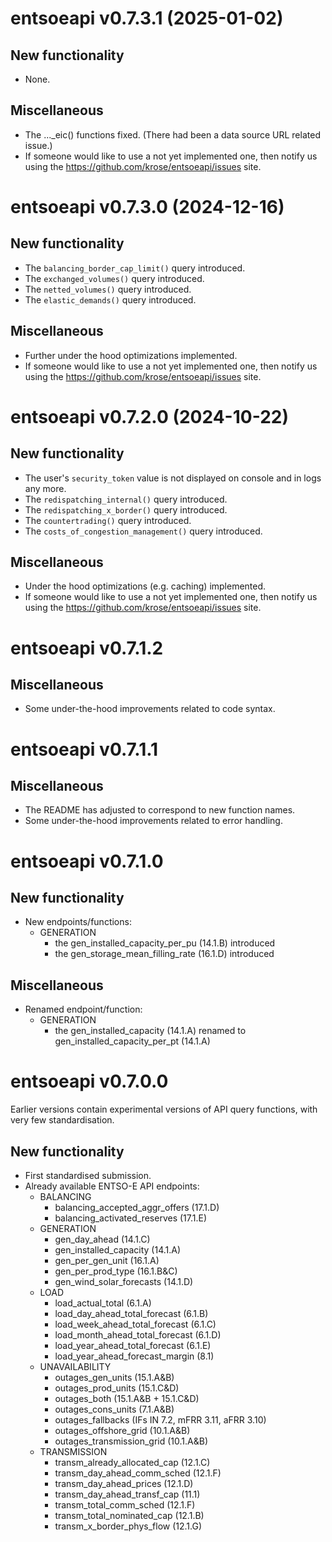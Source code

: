 # entsoeapi v0.7.3.1 (2025-01-02)

## New functionality

-   None.

## Miscellaneous

-   The ..._eic() functions fixed. (There had been a data source URL related issue.)
-   If someone would like to use a not yet implemented one, then notify us using the <https://github.com/krose/entsoeapi/issues> site.

# entsoeapi v0.7.3.0 (2024-12-16)

## New functionality

-   The `balancing_border_cap_limit()` query introduced.
-   The `exchanged_volumes()` query introduced.
-   The `netted_volumes()` query introduced.
-   The `elastic_demands()` query introduced.

## Miscellaneous

-   Further under the hood optimizations implemented.
-   If someone would like to use a not yet implemented one, then notify us using the <https://github.com/krose/entsoeapi/issues> site.

# entsoeapi v0.7.2.0 (2024-10-22)

## New functionality

-   The user's `security_token` value is not displayed on console and in logs any more.
-   The `redispatching_internal()` query introduced.
-   The `redispatching_x_border()` query introduced.
-   The `countertrading()` query introduced.
-   The `costs_of_congestion_management()` query introduced.

## Miscellaneous

-   Under the hood optimizations (e.g. caching) implemented.
-   If someone would like to use a not yet implemented one, then notify us using the <https://github.com/krose/entsoeapi/issues> site.

# entsoeapi v0.7.1.2

## Miscellaneous

-   Some under-the-hood improvements related to code syntax.

# entsoeapi v0.7.1.1

## Miscellaneous

-   The README has adjusted to correspond to new function names.
-   Some under-the-hood improvements related to error handling.

# entsoeapi v0.7.1.0

## New functionality

-   New endpoints/functions:
    -   GENERATION
        -   the gen_installed_capacity_per_pu (14.1.B) introduced
        -   the gen_storage_mean_filling_rate (16.1.D) introduced

## Miscellaneous

-   Renamed endpoint/function:
    -   GENERATION
        -   the gen_installed_capacity (14.1.A) renamed to gen_installed_capacity_per_pt (14.1.A)

# entsoeapi v0.7.0.0

Earlier versions contain experimental versions of API query functions, with very few standardisation.

## New functionality

-   First standardised submission.
-   Already available ENTSO-E API endpoints:
    -   BALANCING
        -   balancing_accepted_aggr_offers (17.1.D)
        -   balancing_activated_reserves (17.1.E)
    -   GENERATION
        -   gen_day_ahead (14.1.C)
        -   gen_installed_capacity (14.1.A)
        -   gen_per_gen_unit (16.1.A)
        -   gen_per_prod_type (16.1.B&C)
        -   gen_wind_solar_forecasts (14.1.D)
    -   LOAD
        -   load_actual_total (6.1.A)
        -   load_day_ahead_total_forecast (6.1.B)
        -   load_week_ahead_total_forecast (6.1.C)
        -   load_month_ahead_total_forecast (6.1.D)
        -   load_year_ahead_total_forecast (6.1.E)
        -   load_year_ahead_forecast_margin (8.1)
    -   UNAVAILABILITY
        -   outages_gen_units (15.1.A&B)
        -   outages_prod_units (15.1.C&D)
        -   outages_both (15.1.A&B + 15.1.C&D)
        -   outages_cons_units (7.1.A&B)
        -   outages_fallbacks (IFs IN 7.2, mFRR 3.11, aFRR 3.10)
        -   outages_offshore_grid (10.1.A&B)
        -   outages_transmission_grid (10.1.A&B)
    -   TRANSMISSION
        -   transm_already_allocated_cap (12.1.C)
        -   transm_day_ahead_comm_sched (12.1.F)
        -   transm_day_ahead_prices (12.1.D)
        -   transm_day_ahead_transf_cap (11.1)
        -   transm_total_comm_sched (12.1.F)
        -   transm_total_nominated_cap (12.1.B)
        -   transm_x_border_phys_flow (12.1.G)
